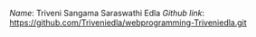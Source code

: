 _Name_: Triveni Sangama Saraswathi Edla
_Github link_: https://github.com/Triveniedla/webprogramming-Triveniedla.git